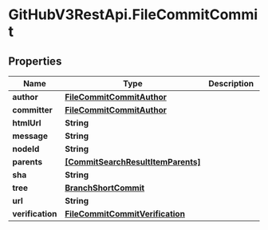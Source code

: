 # GitHubV3RestApi.FileCommitCommit

## Properties

Name | Type | Description | Notes
------------ | ------------- | ------------- | -------------
**author** | [**FileCommitCommitAuthor**](FileCommitCommitAuthor.md) |  | [optional] 
**committer** | [**FileCommitCommitAuthor**](FileCommitCommitAuthor.md) |  | [optional] 
**htmlUrl** | **String** |  | [optional] 
**message** | **String** |  | [optional] 
**nodeId** | **String** |  | [optional] 
**parents** | [**[CommitSearchResultItemParents]**](CommitSearchResultItemParents.md) |  | [optional] 
**sha** | **String** |  | [optional] 
**tree** | [**BranchShortCommit**](BranchShortCommit.md) |  | [optional] 
**url** | **String** |  | [optional] 
**verification** | [**FileCommitCommitVerification**](FileCommitCommitVerification.md) |  | [optional] 


